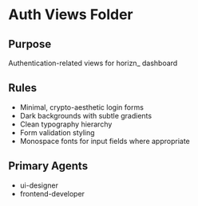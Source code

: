 # Auth Views Folder

## Purpose
Authentication-related views for horizn_ dashboard

## Rules
- Minimal, crypto-aesthetic login forms
- Dark backgrounds with subtle gradients
- Clean typography hierarchy
- Form validation styling
- Monospace fonts for input fields where appropriate

## Primary Agents
- ui-designer
- frontend-developer